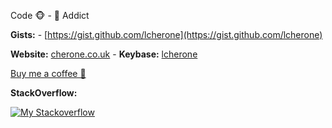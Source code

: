 Code 🐵 - 🍵 Addict

<strong>Gists:</strong> - [https://gist.github.com/lcherone](https://gist.github.com/lcherone)

<strong>Website:</strong> [cherone.co.uk](https://cherone.co.uk) -
<strong>Keybase:</strong> [lcherone](https://keybase.io/lcherone)

[Buy me a coffee 🍵](https://paypal.me/lcherone)

<strong>StackOverflow:</strong>

[![My Stackoverflow](https://stackexchange.com/users/flair/335034.png?theme=clean)](https://stackoverflow.com/users/661872/lawrence-cherone) 
